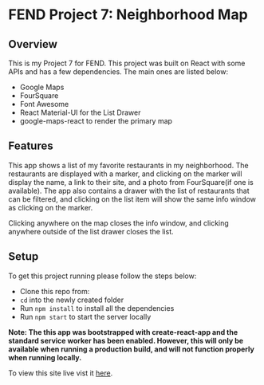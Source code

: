 # FEND Project 7: Neighborhood Map

## Overview

This is my Project 7 for FEND. This project was built on React with some APIs and has a few dependencies. The main ones are listed below:

- Google Maps
- FourSquare
- Font Awesome
- React Material-UI for the List Drawer
- google-maps-react to render the primary map

## Features

This app shows a list of my favorite restaurants in my neighborhood. The restaurants are displayed with a marker, and clicking on the marker will display the name, a link to their site, and a photo from FourSquare(if one is available). The app also contains a drawer with the list of restaurants that can be filtered, and clicking on the list item will show the same info window as clicking on the marker.

Clicking anywhere on the map closes the info window, and clicking anywhere outside of the list drawer closes the list.

## Setup

To get this project running please follow the steps below:

- Clone this repo from:
- `cd` into the newly created folder
- Run `npm install` to install all the dependencies
- Run `npm start` to start the server locally

**Note: The this app was bootstrapped with create-react-app and the standard service worker has been enabled. However, this will only be available when running a production build, and will not function properly when running locally.**

To view this site live vist it <a href="https://enos-16.github.io/FEND-Neighborhood-Map/" target="_blank">here</a>.
